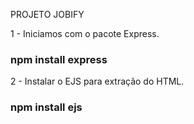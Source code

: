 PROJETO JOBIFY


1 - Iniciamos com o pacote Express. 
### npm install express

2 - Instalar o EJS para extração do HTML.
### npm install ejs
